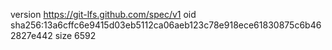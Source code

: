 version https://git-lfs.github.com/spec/v1
oid sha256:13a6cffc6e9415d03eb5112ca06aeb123c78e918ece61830875c6b462827e442
size 6592
